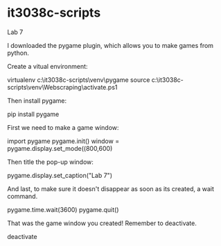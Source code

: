 # it3038c-scripts

Lab 7

I downloaded the pygame plugin, which allows you to make games from python.

Create a vitual environment:

  virtualenv c:\it3038c-scripts\venv\pygame
  source c:\it3038c-scripts\venv\Webscraping\activate.ps1
  
Then install pygame:
  
  pip install pygame
    
First we need to make a game window:

  import pygame
  pygame.init()
  window = pygame.display.set_mode((800,600)
  
Then title the pop-up window:

  pygame.display.set_caption("Lab 7")
  
And last, to make sure it doesn't disappear as soon as its created, a wait command.

  pygame.time.wait(3600)
  pygame.quit()
  
That was the game window you created! Remember to deactivate.

  deactivate
